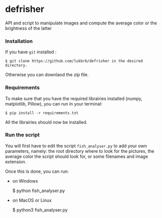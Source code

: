 # defrisher
API and script to manipulate images and compute the average color or the brightness of the latter

### Installation
 If you have `git` installed :
 
    $ git clone https://github.com/lukbrb/defrisher in the desired directory.
 
 Otherwise you can downlaod the zip file.
 
 ### Requirements
 
 To make sure that you have the required librairies installed (numpy, matplotlib, Pillow), you can run in your terminal:
 
    $ pip install -r requirements.txt
 
All the librairies should now be installed.

### Run the script

You will first have to edit the script `fish_analyser.py` to add your own parameters, namely: the root directory where to look for the pictures, the average color the script should look for, or some filenames and image extension.

Once this is done, you can run:  
- on Windows


    $ python fish_analyser.py  
    
    
- on MacOS or Linux


    $ python3 fish_analyser.py  

